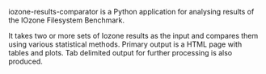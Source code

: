 iozone-results-comparator is a Python application for analysing results of the IOzone Filesystem Benchmark.

It takes two or more sets of Iozone results as the input and compares them using various statistical methods. Primary output is a HTML page with tables and plots. Tab delimited output for further processing is also produced.
